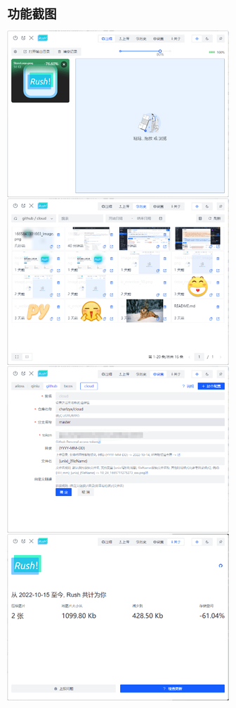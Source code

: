 # 功能截图

![zip](https://raw.githubusercontent.com/charlzyx/cloud/master/2022-10-15/1665843301663_image.png)
![history](https://raw.githubusercontent.com/charlzyx/cloud/master/2022-10-15/1665843349446_image.png)
![settings](https://raw.githubusercontent.com/charlzyx/cloud/master/2022-10-15/1665843450098_image.png)
![count](https://raw.githubusercontent.com/charlzyx/cloud/master/2022-10-15/1665843623589_image.png)

